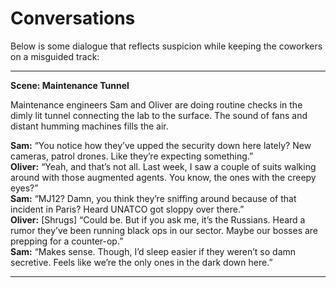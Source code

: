 # Conversations

Below is some dialogue that reflects suspicion while keeping the coworkers on a misguided track:  

---

**Scene: Maintenance Tunnel**

Maintenance engineers Sam and Oliver are doing routine checks in the dimly lit tunnel connecting the lab to the surface. The sound of fans and distant humming machines fills the air.  

**Sam:** “You notice how they’ve upped the security down here lately? New cameras, patrol drones. Like they’re expecting something.”  
**Oliver:** “Yeah, and that’s not all. Last week, I saw a couple of suits walking around with those augmented agents. You know, the ones with the creepy eyes?”  
**Sam:** “MJ12? Damn, you think they’re sniffing around because of that incident in Paris? Heard UNATCO got sloppy over there.”  
**Oliver:** [Shrugs] “Could be. But if you ask me, it’s the Russians. Heard a rumor they’ve been running black ops in our sector. Maybe our bosses are prepping for a counter-op.”  
**Sam:** “Makes sense. Though, I’d sleep easier if they weren’t so damn secretive. Feels like we’re the only ones in the dark down here.”  

---
